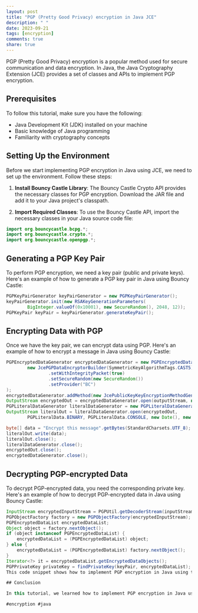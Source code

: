 ```yaml
---
layout: post
title: "PGP (Pretty Good Privacy) encryption in Java JCE"
description: " "
date: 2023-09-21
tags: [encryption]
comments: true
share: true
---
```


PGP (Pretty Good Privacy) encryption is a popular method used for secure communication and data encryption. In Java, the Java Cryptography Extension (JCE) provides a set of classes and APIs to implement PGP encryption.

## Prerequisites

To follow this tutorial, make sure you have the following:

- Java Development Kit (JDK) installed on your machine
- Basic knowledge of Java programming
- Familiarity with cryptography concepts

## Setting Up the Environment

Before we start implementing PGP encryption in Java using JCE, we need to set up the environment. Follow these steps:

1. **Install Bouncy Castle Library**: The Bouncy Castle Crypto API provides the necessary classes for PGP encryption. Download the JAR file and add it to your Java project's classpath.

2. **Import Required Classes**: To use the Bouncy Castle API, import the necessary classes in your Java source code file:

```java
import org.bouncycastle.bcpg.*;
import org.bouncycastle.crypto.*;
import org.bouncycastle.openpgp.*;
```

## Generating a PGP Key Pair

To perform PGP encryption, we need a key pair (public and private keys). Here's an example of how to generate a PGP key pair in Java using Bouncy Castle:

```java
PGPKeyPairGenerator keyPairGenerator = new PGPKeyPairGenerator();
keyPairGenerator.init(new RSAKeyGenerationParameters(
        BigInteger.valueOf(0x10001), new SecureRandom(), 2048, 12));
PGPKeyPair keyPair = keyPairGenerator.generateKeyPair();
```

## Encrypting Data with PGP

Once we have the key pair, we can encrypt data using PGP. Here's an example of how to encrypt a message in Java using Bouncy Castle:

```java
PGPEncryptedDataGenerator encryptedDataGenerator = new PGPEncryptedDataGenerator(
        new JcePGPDataEncryptorBuilder(SymmetricKeyAlgorithmTags.CAST5)
                .setWithIntegrityPacket(true)
                .setSecureRandom(new SecureRandom())
                .setProvider("BC")
);
encryptedDataGenerator.addMethod(new JcePublicKeyKeyEncryptionMethodGenerator(publicKey));
OutputStream encryptedOut = encryptedDataGenerator.open(outputStream, new byte[4096]);
PGPLiteralDataGenerator literalDataGenerator = new PGPLiteralDataGenerator();
OutputStream literalOut = literalDataGenerator.open(encryptedOut,
        PGPLiteralData.BINARY, PGPLiteralData.CONSOLE, new Date(), new byte[512]);

byte[] data = "Encrypt this message".getBytes(StandardCharsets.UTF_8);
literalOut.write(data);
literalOut.close();
literalDataGenerator.close();
encryptedOut.close();
encryptedDataGenerator.close();
```

## Decrypting PGP-encrypted Data

To decrypt PGP-encrypted data, you need the corresponding private key. Here's an example of how to decrypt PGP-encrypted data in Java using Bouncy Castle:

```java
InputStream encryptedInputStream = PGPUtil.getDecoderStream(inputStream);
PGPObjectFactory factory = new PGPObjectFactory(encryptedInputStream);
PGPEncryptedDataList encryptedDataList;
Object object = factory.nextObject();
if (object instanceof PGPEncryptedDataList) {
    encryptedDataList = (PGPEncryptedDataList) object;
} else {
    encryptedDataList = (PGPEncryptedDataList) factory.nextObject();
}
Iterator<?> it = encryptedDataList.getEncryptedDataObjects();
PGPPrivateKey privateKey = findPrivateKey(keyPair, encryptedDataList);
This code snippet shows how to implement PGP encryption in Java using the Java Cryptography Extension (JCE) and the Bouncy Castle Crypto API. Remember to handle exceptions and provide error handling in your own code.

## Conclusion

In this tutorial, we learned how to implement PGP encryption in Java using JCE. We covered key pair generation, data encryption, and decryption. PGP encryption provides a secure way to protect sensitive information during communication and storage.

#encryption #java